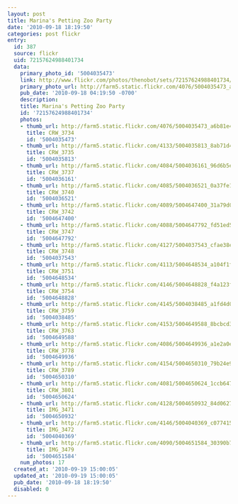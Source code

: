 ```yaml
---
layout: post
title: Marina's Petting Zoo Party
date: '2010-09-18 18:19:50'
categories: post flickr
entry:
  id: 387
  source: flickr
  uid: 72157624988401734
  data:
    primary_photo_id: '5004035473'
    link: http://www.flickr.com/photos/thenobot/sets/72157624988401734/
    primary_photo_url: http://farm5.static.flickr.com/4076/5004035473_a6b81e4792_m.jpg
    pub_date: '2010-09-18 04:19:50 -0700'
    description: 
    title: Marina's Petting Zoo Party
    id: '72157624988401734'
    photos:
    - thumb_url: http://farm5.static.flickr.com/4076/5004035473_a6b81e4792_s.jpg
      title: CRW_3734
      id: '5004035473'
    - thumb_url: http://farm5.static.flickr.com/4133/5004035813_8ab71d48e8_s.jpg
      title: CRW_3735
      id: '5004035813'
    - thumb_url: http://farm5.static.flickr.com/4084/5004036161_96d6b5e68c_s.jpg
      title: CRW_3737
      id: '5004036161'
    - thumb_url: http://farm5.static.flickr.com/4085/5004036521_0a37fe11de_s.jpg
      title: CRW_3740
      id: '5004036521'
    - thumb_url: http://farm5.static.flickr.com/4089/5004647400_31a79d06d7_s.jpg
      title: CRW_3742
      id: '5004647400'
    - thumb_url: http://farm5.static.flickr.com/4088/5004647792_fd51ed5040_s.jpg
      title: CRW_3747
      id: '5004647792'
    - thumb_url: http://farm5.static.flickr.com/4127/5004037543_cfae38e383_s.jpg
      title: CRW_3748
      id: '5004037543'
    - thumb_url: http://farm5.static.flickr.com/4113/5004648534_a104f1f609_s.jpg
      title: CRW_3751
      id: '5004648534'
    - thumb_url: http://farm5.static.flickr.com/4146/5004648828_f4a123f189_s.jpg
      title: CRW_3754
      id: '5004648828'
    - thumb_url: http://farm5.static.flickr.com/4145/5004038485_a1fd4d0a44_s.jpg
      title: CRW_3759
      id: '5004038485'
    - thumb_url: http://farm5.static.flickr.com/4153/5004649588_8bcbcd3056_s.jpg
      title: CRW_3763
      id: '5004649588'
    - thumb_url: http://farm5.static.flickr.com/4086/5004649936_a1e2a0e4a4_s.jpg
      title: CRW_3778
      id: '5004649936'
    - thumb_url: http://farm5.static.flickr.com/4154/5004650310_79b24e94a5_s.jpg
      title: CRW_3789
      id: '5004650310'
    - thumb_url: http://farm5.static.flickr.com/4081/5004650624_1ccb64770d_s.jpg
      title: CRW_3801
      id: '5004650624'
    - thumb_url: http://farm5.static.flickr.com/4128/5004650932_84d0627def_s.jpg
      title: IMG_3471
      id: '5004650932'
    - thumb_url: http://farm5.static.flickr.com/4146/5004040369_c077415895_s.jpg
      title: IMG_3472
      id: '5004040369'
    - thumb_url: http://farm5.static.flickr.com/4090/5004651584_30390b776f_s.jpg
      title: IMG_3479
      id: '5004651584'
    num_photos: 17
  created_at: '2010-09-19 15:00:05'
  updated_at: '2010-09-19 15:00:05'
  pub_date: '2010-09-18 18:19:50'
  disabled: 0
---
```

